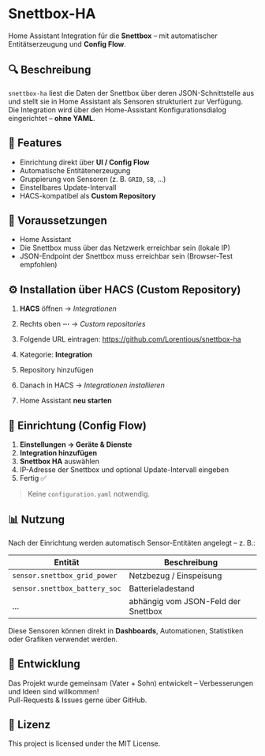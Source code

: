 # Snettbox-HA
Home Assistant Integration für die **Snettbox** – mit automatischer Entitätserzeugung und **Config Flow**.


## 🔍 Beschreibung
`snettbox-ha` liest die Daten der Snettbox über deren JSON-Schnittstelle aus und stellt sie in Home Assistant als Sensoren strukturiert zur Verfügung.  
Die Integration wird über den Home-Assistant Konfigurationsdialog eingerichtet – **ohne YAML**.


## 🎯 Features
- Einrichtung direkt über **UI / Config Flow**
- Automatische Entitätenerzeugung
- Gruppierung von Sensoren (z. B. `GRID`, `SB`, …)
- Einstellbares Update-Intervall
- HACS-kompatibel als **Custom Repository**


## 🧩 Voraussetzungen
- Home Assistant
- Die Snettbox muss über das Netzwerk erreichbar sein (lokale IP)
- JSON-Endpoint der Snettbox muss erreichbar sein (Browser-Test empfohlen)


## ⚙️ Installation über HACS (Custom Repository)

1. **HACS** öffnen → *Integrationen*
2. Rechts oben **⋯** → *Custom repositories*
3. Folgende URL eintragen:
https://github.com/Lorentious/snettbox-ha

4. Kategorie: **Integration**
5. Repository hinzufügen
6. Danach in HACS → *Integrationen installieren*
7. Home Assistant **neu starten**


## 🧠 Einrichtung (Config Flow)

1. **Einstellungen → Geräte & Dienste**
2. **Integration hinzufügen**
3. **Snettbox HA** auswählen
4. IP-Adresse der Snettbox und optional Update-Intervall eingeben
5. Fertig ✅

> Keine `configuration.yaml` notwendig.


## 📊 Nutzung
Nach der Einrichtung werden automatisch Sensor-Entitäten angelegt – z. B.:

| Entität | Beschreibung |
|--------|--------------|
| `sensor.snettbox_grid_power` | Netzbezug / Einspeisung |
| `sensor.snettbox_battery_soc` | Batterieladestand |
| … | abhängig vom JSON-Feld der Snettbox |

Diese Sensoren können direkt in **Dashboards**, Automationen, Statistiken oder Grafiken verwendet werden.


## 🤝 Entwicklung
Das Projekt wurde gemeinsam (Vater + Sohn) entwickelt – Verbesserungen und Ideen sind willkommen!  
Pull-Requests & Issues gerne über GitHub.

## 📄 Lizenz

This project is licensed under the MIT License.